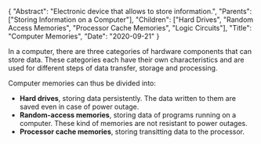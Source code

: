 {
	"Abstract": "Electronic device that allows to store information.", 
	"Parents": ["Storing Information on a Computer"], 
	"Children": ["Hard Drives", "Random Access Memories", "Processor Cache Memories", "Logic Circuits"], 
	"Title": "Computer Memories",
    "Date": "2020-09-21"
}

In a computer, there are three categories of hardware components that can store data. These categories each have their own characteristics and are used for different steps of data transfer, storage and processing.

Computer memories can thus be divided into:

* **Hard drives**, storing data persistently. The data written to them are saved even in case of power outage.
* **Random-access memories**, storing data of programs running on a computer. These kind of memories are not resistant to power outages.
* **Processor cache memories**, storing transitting data to the processor.